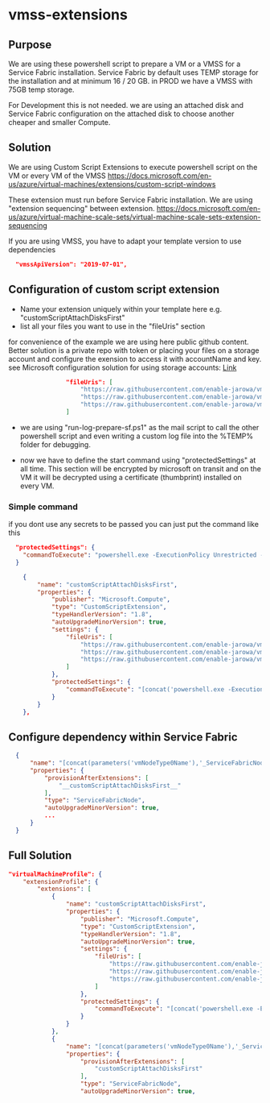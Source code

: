 # vmss-extensions

## Purpose

We are using these powershell script to prepare a VM or a VMSS for a Service Fabric installation.
Service Fabric by default uses TEMP storage for the installation and at minimum 16 / 20 GB. in PROD we have a VMSS with 75GB temp storage.

For Development this is not needed. we are using an attached disk and Service Fabric configuration on the attached disk to choose another cheaper and smaller Compute.


## Solution

We are using Custom Script Extensions to execute powershell script on the VM or every VM of the VMSS
https://docs.microsoft.com/en-us/azure/virtual-machines/extensions/custom-script-windows

These extension must run before Service Fabric installation. 
We are using "extension sequencing" between extension. 
https://docs.microsoft.com/en-us/azure/virtual-machine-scale-sets/virtual-machine-scale-sets-extension-sequencing

If you are using VMSS, you have to adapt your template version to use dependencies

```json
  "vmssApiVersion": "2019-07-01",
```

## Configuration of custom script extension

- Name your extension uniquely within your template here e.g. "customScriptAttachDisksFirst"
- list all your files you want to use in the "fileUris" section

for convenience of the example we are using here public github content. Better solution is a private repo with token or placing your files on a storage account and configure the exension to access it with accountName and key.
see Microsoft configuration solution for using storage accounts: [Link](https://docs.microsoft.com/en-us/azure/virtual-machines/extensions/custom-script-windows#additional-examples)

```json
                "fileUris": [
                    "https://raw.githubusercontent.com/enable-jarowa/vmss-extensions/main/core/run-log-prepare-sf.ps1",
                    "https://raw.githubusercontent.com/enable-jarowa/vmss-extensions/main/core/prepare-vm-disk.ps1",
                    "https://raw.githubusercontent.com/enable-jarowa/vmss-extensions/main/core/map-file-share.ps1"
                ]
```

- we are using "run-log-prepare-sf.ps1" as the mail script to call the other powershell script and even writing a custom log file into the %TEMP% folder for debugging.

- now we have to define the start command using "protectedSettings" at all time. This section will be encrypted by microsoft on transit and on the VM it will be decrypted using a certificate (thumbprint) installed on every VM.


### Simple command

if you dont use any secrets to be passed you can just put the command like this

```json
  "protectedSettings": {
    "commandToExecute": "powershell.exe -ExecutionPolicy Unrestricted -noninteractive -nologo -file run-log-prepare-sf.ps1"
  }
```


```json
    {
        "name": "customScriptAttachDisksFirst",
        "properties": {
            "publisher": "Microsoft.Compute",
            "type": "CustomScriptExtension",
            "typeHandlerVersion": "1.8",
            "autoUpgradeMinorVersion": true,
            "settings": {
                "fileUris": [
                    "https://raw.githubusercontent.com/enable-jarowa/vmss-extensions/main/core/run-log-prepare-sf.ps1",
                    "https://raw.githubusercontent.com/enable-jarowa/vmss-extensions/main/core/prepare-vm-disk.ps1",
                    "https://raw.githubusercontent.com/enable-jarowa/vmss-extensions/main/core/map-file-share.ps1"
                ]
            },
            "protectedSettings": {
                "commandToExecute": "[concat('powershell.exe -ExecutionPolicy Unrestricted -noninteractive -nologo -file run-log-prepare-sf.ps1  \"', parameters('fileShare.urlToMap'), '\" \"', parameters('fileShare.shareName'), '\\', parameters('fileShare.folderName'), '\" \"', parameters('fileShare.driveToMap'), '\" \"', parameters('fileShare.accountName'), '\" \"', parameters('fileShare.key'), '\"')]"
            }
        }
    },
```

## Configure dependency within Service Fabric

```json
  {
      "name": "[concat(parameters('vmNodeType0Name'),'_ServiceFabricNode')]",
      "properties": {
          "provisionAfterExtensions": [
              "__customScriptAttachDisksFirst__"
          ],
          "type": "ServiceFabricNode",
          "autoUpgradeMinorVersion": true,
          ...
      }
  }

```

## Full Solution

```json
"virtualMachineProfile": {
    "extensionProfile": {
        "extensions": [
            {
                "name": "customScriptAttachDisksFirst",
                "properties": {
                    "publisher": "Microsoft.Compute",
                    "type": "CustomScriptExtension",
                    "typeHandlerVersion": "1.8",
                    "autoUpgradeMinorVersion": true,
                    "settings": {
                        "fileUris": [
                            "https://raw.githubusercontent.com/enable-jarowa/vmss-extensions/main/core/run-log-prepare-sf.ps1",
                            "https://raw.githubusercontent.com/enable-jarowa/vmss-extensions/main/core/prepare-vm-disk.ps1",
                            "https://raw.githubusercontent.com/enable-jarowa/vmss-extensions/main/core/map-file-share.ps1"
                        ]
                    },
                    "protectedSettings": {
                        "commandToExecute": "[concat('powershell.exe -ExecutionPolicy Unrestricted -noninteractive -nologo -file run-log-prepare-sf.ps1  \"', parameters('fileShare.urlToMap'), '\" \"', parameters('fileShare.shareName'), '\\', parameters('fileShare.folderName'), '\" \"', parameters('fileShare.driveToMap'), '\" \"', parameters('fileShare.accountName'), '\" \"', parameters('fileShare.key'), '\"')]"
                    }
                }
            },
            {
                "name": "[concat(parameters('vmNodeType0Name'),'_ServiceFabricNode')]",
                "properties": {
                    "provisionAfterExtensions": [
                        "customScriptAttachDisksFirst"
                    ],
                    "type": "ServiceFabricNode",
                    "autoUpgradeMinorVersion": true,

```
